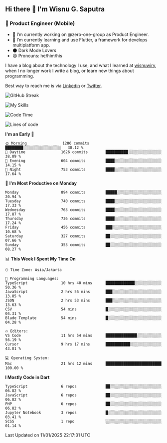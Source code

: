 ## Hi there 👋 I'm Wisnu G. Saputra

### :mobile_phone_off: Product Engineer (Mobile)

- 🔭 I’m currently working on @zero-one-group as Product Engineer.
- 🌱 I’m currently learning and use Flutter, a framework for develops multiplatform app.
- 🌑 Dark Mode Lovers
- 😄 Pronouns: he/him/his

I have a blog about the technology I use, and what I learned at [wisnuwiry](https://wisnuwiry.space/), when I no longer work I write a blog, or learn new things about programming.

Best way to reach me is via [Linkedin](https://www.linkedin.com/in/wisnu-saputra/) or [Twitter](https://twitter.com/wisnuwiry).

![GitHub Streak](https://streak-stats.demolab.com?user=wisnuwiry&theme=dark&hide_border=true)

![My Skills](https://skillicons.dev/icons?i=dart,flutter,kotlin,swift,go,js,css,neovim,git,linux&perline=5)

<!--START_SECTION:waka-->
![Code Time](http://img.shields.io/badge/Code%20Time-1%2C637%20hrs%2034%20mins-blue)

![Lines of code](https://img.shields.io/badge/From%20Hello%20World%20I%27ve%20Written-6.1%20million%20lines%20of%20code-blue)

**I'm an Early 🐤** 

```text
🌞 Morning                1286 commits        ████████░░░░░░░░░░░░░░░░░   30.12 % 
🌆 Daytime                1626 commits        ██████████░░░░░░░░░░░░░░░   38.09 % 
🌃 Evening                604 commits         ████░░░░░░░░░░░░░░░░░░░░░   14.15 % 
🌙 Night                  753 commits         ████░░░░░░░░░░░░░░░░░░░░░   17.64 % 
```
📅 **I'm Most Productive on Monday** 

```text
Monday                   894 commits         █████░░░░░░░░░░░░░░░░░░░░   20.94 % 
Tuesday                  740 commits         ████░░░░░░░░░░░░░░░░░░░░░   17.33 % 
Wednesday                763 commits         ████░░░░░░░░░░░░░░░░░░░░░   17.87 % 
Thursday                 736 commits         ████░░░░░░░░░░░░░░░░░░░░░   17.24 % 
Friday                   456 commits         ███░░░░░░░░░░░░░░░░░░░░░░   10.68 % 
Saturday                 327 commits         ██░░░░░░░░░░░░░░░░░░░░░░░   07.66 % 
Sunday                   353 commits         ██░░░░░░░░░░░░░░░░░░░░░░░   08.27 % 
```


📊 **This Week I Spent My Time On** 

```text
🕑︎ Time Zone: Asia/Jakarta

💬 Programming Languages: 
TypeScript               10 hrs 40 mins      █████████████░░░░░░░░░░░░   50.36 % 
JavaScript               2 hrs 56 mins       ███░░░░░░░░░░░░░░░░░░░░░░   13.85 % 
JSON                     2 hrs 53 mins       ███░░░░░░░░░░░░░░░░░░░░░░   13.63 % 
CSV                      54 mins             █░░░░░░░░░░░░░░░░░░░░░░░░   04.31 % 
Blade Template           54 mins             █░░░░░░░░░░░░░░░░░░░░░░░░   04.28 % 

🔥 Editors: 
VS Code                  11 hrs 54 mins      ██████████████░░░░░░░░░░░   56.19 % 
Cursor                   9 hrs 17 mins       ███████████░░░░░░░░░░░░░░   43.81 % 

💻 Operating System: 
Mac                      21 hrs 12 mins      █████████████████████████   100.00 % 
```

**I Mostly Code in Dart** 

```text
TypeScript               6 repos             ██░░░░░░░░░░░░░░░░░░░░░░░   06.82 % 
JavaScript               6 repos             ██░░░░░░░░░░░░░░░░░░░░░░░   06.82 % 
PHP                      6 repos             ██░░░░░░░░░░░░░░░░░░░░░░░   06.82 % 
Jupyter Notebook         3 repos             █░░░░░░░░░░░░░░░░░░░░░░░░   03.41 % 
SCSS                     1 repo              ░░░░░░░░░░░░░░░░░░░░░░░░░   01.14 % 
```




 Last Updated on 11/01/2025 22:17:31 UTC
<!--END_SECTION:waka-->
